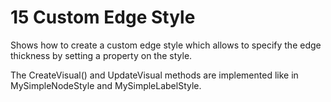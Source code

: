 # 15 Custom Edge Style

Shows how to create a custom edge style which allows to specify the edge
thickness by setting a property on the style.
  

The CreateVisual() and UpdateVisual methods are implemented like in
MySimpleNodeStyle and MySimpleLabelStyle.

